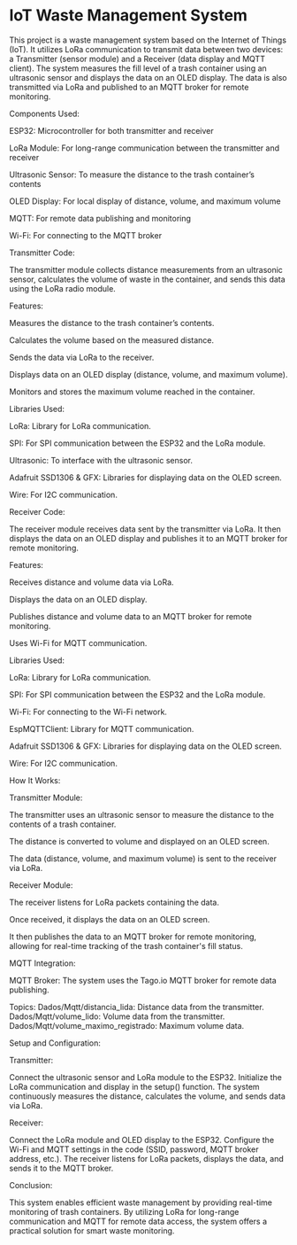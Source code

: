 # IoT Waste Management System
This project is a waste management system based on the Internet of Things (IoT). It utilizes LoRa communication to transmit data between two devices: a Transmitter (sensor module) and a Receiver (data display and MQTT client). The system measures the fill level of a trash container using an ultrasonic sensor and displays the data on an OLED display. The data is also transmitted via LoRa and published to an MQTT broker for remote monitoring.

Components Used:

ESP32: Microcontroller for both transmitter and receiver

LoRa Module: For long-range communication between the transmitter and receiver

Ultrasonic Sensor: To measure the distance to the trash container’s contents

OLED Display: For local display of distance, volume, and maximum volume

MQTT: For remote data publishing and monitoring

Wi-Fi: For connecting to the MQTT broker

Transmitter Code:

The transmitter module collects distance measurements from an ultrasonic sensor, calculates the volume of waste in the container, and sends this data using the LoRa radio module.

Features:

Measures the distance to the trash container’s contents.

Calculates the volume based on the measured distance.

Sends the data via LoRa to the receiver.

Displays data on an OLED display (distance, volume, and maximum volume).

Monitors and stores the maximum volume reached in the container.

Libraries Used:

LoRa: Library for LoRa communication.

SPI: For SPI communication between the ESP32 and the LoRa module.

Ultrasonic: To interface with the ultrasonic sensor.

Adafruit SSD1306 & GFX: Libraries for displaying data on the OLED screen.

Wire: For I2C communication.

Receiver Code:

The receiver module receives data sent by the transmitter via LoRa. It then displays the data on an OLED display and publishes it to an MQTT broker for remote monitoring.


Features:

Receives distance and volume data via LoRa.

Displays the data on an OLED display.

Publishes distance and volume data to an MQTT broker for remote monitoring.

Uses Wi-Fi for MQTT communication.

Libraries Used:

LoRa: Library for LoRa communication.

SPI: For SPI communication between the ESP32 and the LoRa module.

Wi-Fi: For connecting to the Wi-Fi network.

EspMQTTClient: Library for MQTT communication.

Adafruit SSD1306 & GFX: Libraries for displaying data on the OLED screen.

Wire: For I2C communication.

How It Works:

Transmitter Module:

The transmitter uses an ultrasonic sensor to measure the distance to the contents of a trash container.

The distance is converted to volume and displayed on an OLED screen.

The data (distance, volume, and maximum volume) is sent to the receiver via LoRa.

Receiver Module:

The receiver listens for LoRa packets containing the data.

Once received, it displays the data on an OLED screen.

It then publishes the data to an MQTT broker for remote monitoring, allowing for real-time tracking of the trash container's fill status.

MQTT Integration:

MQTT Broker: The system uses the Tago.io MQTT broker for remote data publishing.

Topics:
Dados/Mqtt/distancia_lida: Distance data from the transmitter.
Dados/Mqtt/volume_lido: Volume data from the transmitter.
Dados/Mqtt/volume_maximo_registrado: Maximum volume data.

Setup and Configuration:

Transmitter:

Connect the ultrasonic sensor and LoRa module to the ESP32.
Initialize the LoRa communication and display in the setup() function.
The system continuously measures the distance, calculates the volume, and sends data via LoRa.

Receiver:

Connect the LoRa module and OLED display to the ESP32.
Configure the Wi-Fi and MQTT settings in the code (SSID, password, MQTT broker address, etc.).
The receiver listens for LoRa packets, displays the data, and sends it to the MQTT broker.

Conclusion:

This system enables efficient waste management by providing real-time monitoring of trash containers. By utilizing LoRa for long-range communication and MQTT for remote data access, the system offers a practical solution for smart waste monitoring.

